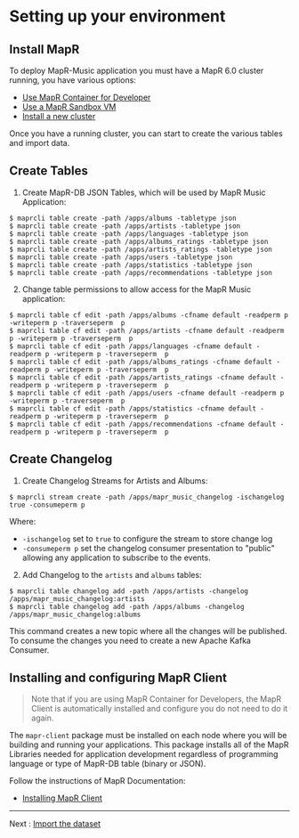 # Setting up your environment

## Install MapR

To deploy MapR-Music application you must have a MapR 6.0 cluster running, you have various options:

* [Use MapR Container for Developer](https://maprdocs.mapr.com/home/MapRContainerDevelopers/MapRContainerDevelopersOverview.html)
* [Use a MapR Sandbox VM](https://maprdocs.mapr.com/home/SandboxHadoop/c_sandbox_overview.html)
* [Install a new cluster](https://maprdocs.mapr.com/home/install.html) 

Once you have a running cluster, you can start to create the various tables and import data.

## Create Tables

1. Create MapR-DB JSON Tables, which will be used by MapR Music Application:
```
$ maprcli table create -path /apps/albums -tabletype json
$ maprcli table create -path /apps/artists -tabletype json
$ maprcli table create -path /apps/languages -tabletype json
$ maprcli table create -path /apps/albums_ratings -tabletype json
$ maprcli table create -path /apps/artists_ratings -tabletype json
$ maprcli table create -path /apps/users -tabletype json
$ maprcli table create -path /apps/statistics -tabletype json
$ maprcli table create -path /apps/recommendations -tabletype json

```

2. Change table permissions to allow access for the MapR Music application:
```
$ maprcli table cf edit -path /apps/albums -cfname default -readperm p -writeperm p -traverseperm  p
$ maprcli table cf edit -path /apps/artists -cfname default -readperm p -writeperm p -traverseperm  p
$ maprcli table cf edit -path /apps/languages -cfname default -readperm p -writeperm p -traverseperm  p
$ maprcli table cf edit -path /apps/albums_ratings -cfname default -readperm p -writeperm p -traverseperm  p
$ maprcli table cf edit -path /apps/artists_ratings -cfname default -readperm p -writeperm p -traverseperm  p
$ maprcli table cf edit -path /apps/users -cfname default -readperm p -writeperm p -traverseperm  p
$ maprcli table cf edit -path /apps/statistics -cfname default -readperm p -writeperm p -traverseperm  p
$ maprcli table cf edit -path /apps/recommendations -cfname default -readperm p -writeperm p -traverseperm  p
```

## Create Changelog

1. Create Changelog Streams for Artists and Albums:
```
$ maprcli stream create -path /apps/mapr_music_changelog -ischangelog true -consumeperm p
```

Where:
* `-ischangelog` set to `true` to configure the stream to store change log
* `-consumeperm p` set the changelog consumer presentation to "public" allowing any application to subscribe to the events.

2. Add Changelog to the `artists` and `albums` tables:
```
$ maprcli table changelog add -path /apps/artists -changelog /apps/mapr_music_changelog:artists
$ maprcli table changelog add -path /apps/albums -changelog /apps/mapr_music_changelog:albums
```

This command creates a new topic where all the changes will be published. To consume the changes you need to create a new Apache Kafka Consumer.

## Installing and configuring MapR Client


> Note that if you are using MapR Container for Developers, the MapR Client is automatically installed and configure you do not need to do it again.

The `mapr-client` package must be installed on each node where you will be building and running your applications. 
This package installs all of the MapR Libraries needed for application development regardless of programming language or 
type of MapR-DB table (binary or JSON).

Follow the instructions of MapR Documentation:

* [Installing MapR Client](https://maprdocs.mapr.com/home/AdvancedInstallation/SettingUptheClient-install-mapr-client.html)


---

Next : [Import the dataset](004-import-the-data-set.md)